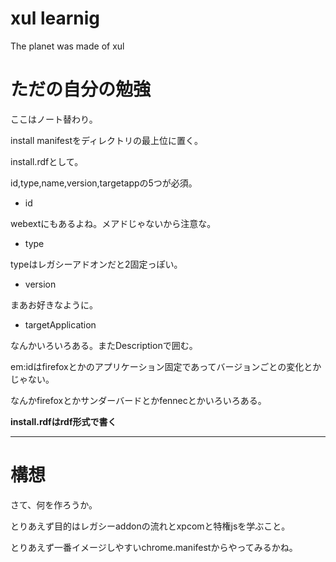 # xul learnig 
The planet was made of xul

# ただの自分の勉強

ここはノート替わり。

install manifestをディレクトリの最上位に置く。

install.rdfとして。

id,type,name,version,targetappの5つが必須。

* id

webextにもあるよね。メアドじゃないから注意な。

* type

typeはレガシーアドオンだと2固定っぽい。

* version

まあお好きなように。

* targetApplication

なんかいろいろある。またDescriptionで囲む。

em:idはfirefoxとかのアプリケーション固定であってバージョンごとの変化とかじゃない。

なんかfirefoxとかサンダーバードとかfennecとかいろいろある。



**install.rdfはrdf形式で書く**

___

# 構想

さて、何を作ろうか。

とりあえず目的はレガシーaddonの流れとxpcomと特権jsを学ぶこと。

とりあえず一番イメージしやすいchrome.manifestからやってみるかね。